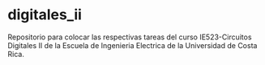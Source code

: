 # digitales_ii
Repositorio para colocar las respectivas tareas del curso IE523-Circuitos Digitales II de la Escuela de Ingenieria Electrica de la Universidad de Costa Rica.
